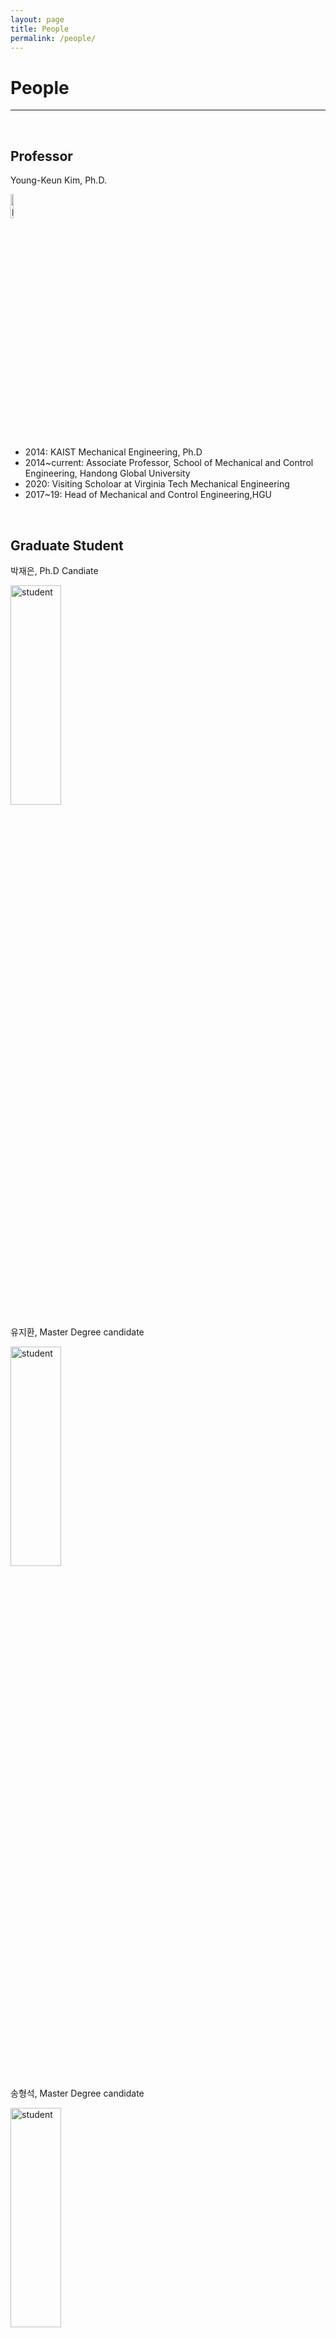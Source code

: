 ```yaml
---
layout: page
title: People
permalink: /people/
---
```



# People
___
<br/>

## Professor
Young-Keun Kim, Ph.D.  

<img src="../assets/img/youngkeun.jpg" width="10%"  title="prof" alt="prof">

* 2014: KAIST Mechanical Engineering, Ph.D 
* 2014~current: Associate Professor, School of Mechanical and Control Engineering, Handong Global University
* 2020: Visiting Scholoar at Virginia Tech Mechanical Engineering
* 2017~19: Head of Mechanical and Control Engineering,HGU


<br/>

## Graduate Student

박재은,  Ph.D Candiate

<img src="../assets/img/profile.png" width="40%" height="30%" title="student" alt="student">

<br/>

유지환, Master Degree candidate

<img src="../assets/img/profile.png" width="40%" height="30%" title="student" alt="student">


<br/>

송형석, Master Degree candidate

<img src="../assets/img/profile.png" width="40%" height="30%" title="student" alt="student">

<br/>

김예진, Master Degree candidate

<img src="../assets/img/profile.png" width="40%" height="30%" title="student" alt="student">

<br/>

<br/>

## Undergraduate Research 




***

<br/>
<br/>

# Alumni



## Graduate Student

| 졸업연도 | 이름   | 졸업연구 주제명                                              | 학위 | 회사명/대학원명                | 부서                   | 비고            |
| -------- | ------ | ------------------------------------------------------------ | ---- | ------------------------------ | ---------------------- | --------------- |
| 2017     | 장찬희 | Mono-Vision based Vehicle Localization using Road Sign On-line Database (온라인 도로 표지판 정보를 사용한 단일 카메라 기반의 차량 위치추정 연구) | 석사 | ATI (Advanced Technology Inc.) | 데이터사이언스팀       | 반도체 머신비전 |
| 2019     | 박재은 | Research of Deep Reinforcement Learning based Control System Design for a Nonlinear Tunable Vibration Absorber using Smart Rubber(심층인공신경망 강화학습을 통한 스마트고무 기반 비선형 진동흡수기 제어시스템 설계 연구)                                                             | 석사 | 한동대학교 기계제어공학과      | 박사과정               |                 |
| 2020     | 오선택 | Development of Compressed Deep Neural Networks based Object Detection Algorithm for Implementation on FPGA Embedded Platform(FPGA 임베디드 플랫폼 탑재를 위한 심층신경망 압축모델 기반 객체탐지 알고리즘 개발) | 석사 | 위씨 (창업)                    | 영상기반 지능형 시스템 |                 |



## Undergraduate Student

| 연도 | 이름   | 졸업연구 주제                                                | 회사/대학원 명              | 부서명                       |
| ---- | ------ | ------------------------------------------------------------ | --------------------------- | ---------------------------- |
| 2014 | 이명호 | Detecting Curved Lane with Spline Approximation              | FITI 시험연구원             |                              |
| 2014 | 윤국   | Detecting Curved Lane with Spline Approximation              | 현대자동차                  |                              |
| 2014 | 김한결 | Detecting Curved Lane with Spline Approximation              |                             |                              |
| 2014 | 김영훈 | Signpost Image Based Localization for Vehicle Navigation     | 한동대학교 대학원           |                              |
| 2014 | 홍다현 | Signpost Image Based Localization for Vehicle Navigation     | 경동나비엔                  |                              |
| 2014 | 남건일 | 태양전지 효율향상을 위한 영상 및 네트워크 기반의 회전형 태양광 반사 장치 개발 |                             |                              |
| 2014 | 김현목 | 태양전지 효율향상을 위한 영상 및 네트워크 기반의 회전형 태양광 반사 장치 개발 | GME                         |                              |
| 2014 | 송준현 | 파노라마 영상 촬영 카메라를 위한 2축 수평유지장치            | 현대중공업                  |                              |
| 2014 | 신범철 | 친환경소재의 가변강성 액추에이터 개발                        | 현대모비스                  |                              |
| 2014 | 윤정환 | 친환경소재의 가변강성 액추에이터 개발                        | KAIST-박사과정              |                              |
| 2014 | 장찬희 | Curved Lane Detection                                        | 한동대학교 대학원           |                              |
| 2014 | 박영지 | Curved Lane Detection                                        |                             |                              |
| 2014 | 정지혜 | Curved Lane Detection                                        | 한국전기공사                |                              |
| 2015 | 백두산 | HILS for Verification of ABS Algorithm                       | 현대모비스                  |                              |
| 2015 | 김야곱 | HILS for Verification of ABS Algorithm                       | 세메스                      |                              |
| 2015 | 이영은 | Solar Panel Cleaning Robot                                   | 고려대학교 대학원           |                              |
| 2015 | 안다솔 | Solar Panel Cleaning Robot                                   | 고려제강                    |                              |
| 2015 | 이호석 | Active Safety System with Lane and Obstacle Detection for HGU Autonomous Vehicle | 현대자동차                  |                              |
| 2015 | 임찬미 | Active Safety System with Lane and Obstacle Detection for HGU Autonomous Vehicle | 현대자동차                  |                              |
| 2015 | 박종혁 | Robust Traffic sign detection and recognition for autonomous vehicle | 네이버                      |                              |
| 2016 | 김혜신 | 자기유변 겔을 활용한 저전력 진동 감쇄장치 설계               | 현대중공업                  |                              |
| 2016 | 김현기 | 자기유변 겔을 활용한 저전력 진동 감쇄장치 설계               | 서울대학교-박사과정         |                              |
| 2016 | 박재은 | 전자식 주차 브레이크의 동적제어를 위한 논리 설계             | 한동대학교 대학원           |                              |
| 2016 | 임창현 | 전자식 주차 브레이크의 동적제어를 위한 논리 설계             |                             |                              |
| 2016 | 장대익 | MRGEL 동적특성 분석 연구                                     | KAIST 건설건축공학 박사과정 |                              |
| 2016 | 윤가은 | MRGEL 동적특성 분석 연구                                     | 포스텍 대학원               |                              |
| 2016 | 백찬웅 | MRGEL 셀프센싱 특성분석 연구                                 |                             |                              |
| 2017 | 정기동 | 시각장애인을 위한 보행 보조기기구 설계 2                     | 공군 장교                   |                              |
| 2017 | 김호민 | 시각장애인을 위한 보행 보조기기구 설계 2                     | 서울대학교 대학원           |                              |
| 2017 | 오선택 | 시각장애인을 위한 보행 보조기기구 설계 2                     | 한동대학교 대학원           |                              |
| 2017 | 석성준 | 강성가변 엔진마운트 설계                                     | 현대자동차                  |                              |
| 2017 | 박정훈 | 강성가변 엔진마운트 설계                                     | 포스텍 대학원               |                              |
| 2017 | 서주원 | MRE 마찰가변 특성연구                                        | 한양대학교 대학원           |                              |
| 2017 | 문영진 | MRE 마찰가변 특성연구                                        | 고려제강                    |                              |
| 2018 | 주요한 | FPGA를 이용한 기어 불량 검출 머신비전 시스템 개발            | GIST 대학원                 |                              |
| 2018 | 이지희 | FPGA를 이용한 기어 불량 검출 머신비전 시스템 개발            | 고려제강                    |                              |
| 2018 | 간주원 | LiDAR-Camera Calibration                                     | 현대중공업                  | 엔진기계사업부               |
| 2018 | 노미림 | LiDAR-Camera Calibration                                     | 현대자동차                  |                              |
| 2018 | 이강현 | MR Coupling                                                  | 서울대학교 대학원           |                              |
| 2018 | 안태현 | Vision ADAS 연동 TCU                                         | 현대 오트론                 |                              |
| 2018 | 송민호 | Vision ADAS 연동 TCU                                         | 제낙스                      |                              |
| 2018 | 최혁인 | Vision ADAS 연동 TCU                                         | ASML                        |                              |
| 2019 | 최디도 | MRE 스마트제진 시스템                                        | 현대모비스                  | 샤시안전 BU 전자제동제어섹터 |
| 2019 | 김예진 | MRE 스마트제진 시스템                                        | 한동대학교 대학원           |                              |
| 2019 | 김광은 | MRE 스마트제진 시스템                                        | 공군 장교                   |                              |
| 2019 | 황재욱 | LiDAR 기반 차선인식                                          | 뷰런테크놀로지              |                              |
| 2019 | 서주찬 | LiDAR 기반 차선인식                                          | GIST 대학원                 |                              |
| 2019 | 강수빈 | LiDAR 기반 차선인식                                          | DELL 컴퓨터                 |                              |
| 2019 | 김예함 | LiDAR-Camera Inspection                                      | 취업준비중                  | 아카데미 42 서울             |
| 2019 | 이예은 | LiDAR-Camera Inspection                                      | 현대자동차                  | 전동화제어개발1팀            |
| 2019 | 황시환 | 라이다 물체인식 연구                                         | KAIST 대학원                | 녹색그린교통대학원           |
| 2019 | 조성현 | 스마트 CCTV 개발                                             |                             |                              |
| 2019 | 김형우 | 스마트 CCTV 개발                                             | MIDAS IT                    | 데이터 서버                  |
| 2020 | 한우석 | Investigation on Dynamic-Stress Sensing Property of Stiffness-Variable Magnetorheological elastomer for Application of Tunable Vibration Absorber | DGIST 대학원                |                              |
| 2020 | 권하은 | Investigation on Dynamic-Stress Sensing Property of Stiffness-Variable Magnetorheological elastomer for Application of Tunable Vibration Absorber | 한양대학교 대학원           |                              |
| 2020 | 송윤경 | Investigation on Dynamic-Stress Sensing Property of Stiffness-Variable Magnetorheological elastomer for Application of Tunable Vibration Absorber |                             |                              |
| 2020 | 심이삭 | YOffleNet: Compressing CNN Model for Object Detection on Embedded Platforms | 유학 준비 중                |                              |
| 2020 | 임주형 | YOffleNet: Compressing CNN Model for Object Detection on Embedded Platforms | 네패스                      |                              |
| 2020 | 장영완 | YOffleNet: Compressing CNN Model for Object Detection on Embedded Platforms | 노타                        |                              |
| 2020 | 송형석 | LiDAR Extrinsic Calibration using a Cubic Target             | 한동대 대학원               |                              |
| 2020 | 문선빈 | LiDAR Extrinsic Calibration using a Cubic Target             | 노타 인턴                   |                              |

